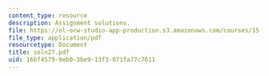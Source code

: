 ```yaml
---
content_type: resource
description: Assignment solutions.
file: https://ol-ocw-studio-app-production.s3.amazonaws.com/courses/15-988-system-dynamics-self-study-fall-1998-spring-1999/16bf45799eb03be913f3071fa77c7611_soln27.pdf
file_type: application/pdf
resourcetype: Document
title: soln27.pdf
uid: 16bf4579-9eb0-3be9-13f3-071fa77c7611
---
```

